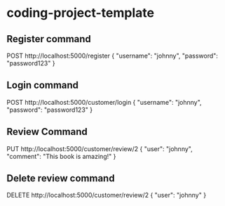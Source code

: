 # coding-project-template

## Register command
POST http://localhost:5000/register
{
  "username": "johnny",
  "password": "password123"
}

## Login command
POST http://localhost:5000/customer/login
{
  "username": "johnny",
  "password": "password123"
}

## Review Command
PUT http://localhost:5000/customer/review/2
{
  "user": "johnny",
  "comment": "This book is amazing!"
}

## Delete review command
DELETE http://localhost:5000/customer/review/2
{
  "user": "johnny"
}

